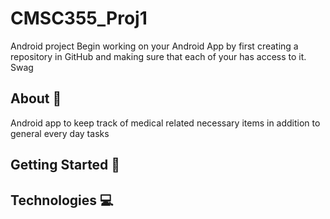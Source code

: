 # CMSC355_Proj1
Android project
Begin working on your Android App by first creating a repository in GitHub and making sure that each of your has access to it.
Swag

## About :notebook_with_decorative_cover:
Android app to keep track of medical related necessary items in addition to general every day tasks

## Getting Started :iphone:

## Technologies :computer:
